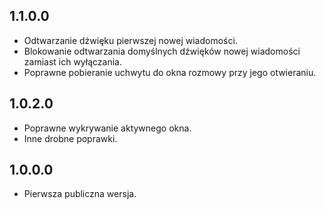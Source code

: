 1.1.0.0
-----
* Odtwarzanie dźwięku pierwszej nowej wiadomości.
* Blokowanie odtwarzania domyślnych dźwięków nowej wiadomości zamiast ich wyłączania.
* Poprawne pobieranie uchwytu do okna rozmowy przy jego otwieraniu.

1.0.2.0
-----
* Poprawne wykrywanie aktywnego okna.
* Inne drobne poprawki.

1.0.0.0
-----
* Pierwsza publiczna wersja.